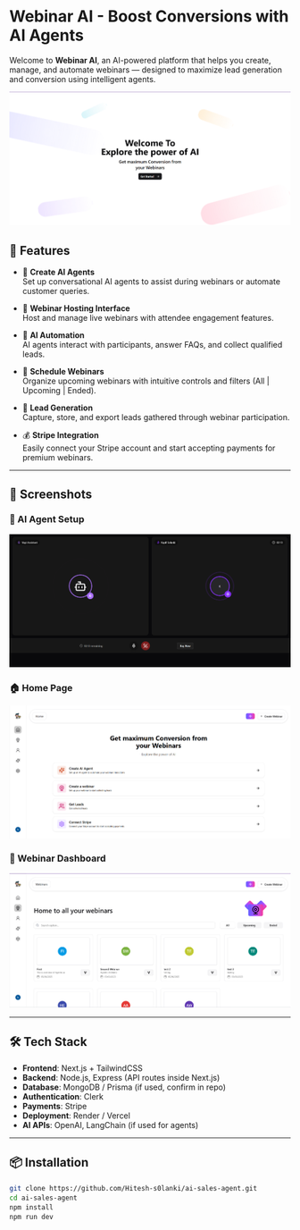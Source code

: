 # Webinar AI - Boost Conversions with AI Agents

Welcome to **Webinar AI**, an AI-powered platform that helps you create, manage, and automate webinars — designed to maximize lead generation and conversion using intelligent agents.

![Dashboard](./images/dashboard.png)

## 🚀 Features

- 🔗 **Create AI Agents**  
  Set up conversational AI agents to assist during webinars or automate customer queries.

- 🎥 **Webinar Hosting Interface**  
  Host and manage live webinars with attendee engagement features.

- 🧠 **AI Automation**  
  AI agents interact with participants, answer FAQs, and collect qualified leads.

- 📅 **Schedule Webinars**  
  Organize upcoming webinars with intuitive controls and filters (All | Upcoming | Ended).

- 🧲 **Lead Generation**  
  Capture, store, and export leads gathered through webinar participation.

- 💰 **Stripe Integration**  
  Easily connect your Stripe account and start accepting payments for premium webinars.

---

## 📸 Screenshots

### 🔮 AI Agent Setup

![AI Agent](./images/agent.png)

### 🏠 Home Page

![Home](./images/home.png)

### 📅 Webinar Dashboard

![Webinar](./images/webinar.png)

---

## 🛠️ Tech Stack

- **Frontend**: Next.js + TailwindCSS
- **Backend**: Node.js, Express (API routes inside Next.js)
- **Database**: MongoDB / Prisma (if used, confirm in repo)
- **Authentication**: Clerk
- **Payments**: Stripe
- **Deployment**: Render / Vercel
- **AI APIs**: OpenAI, LangChain (if used for agents)

---

## 📦 Installation

```bash
git clone https://github.com/Hitesh-s0lanki/ai-sales-agent.git
cd ai-sales-agent
npm install
npm run dev
```
